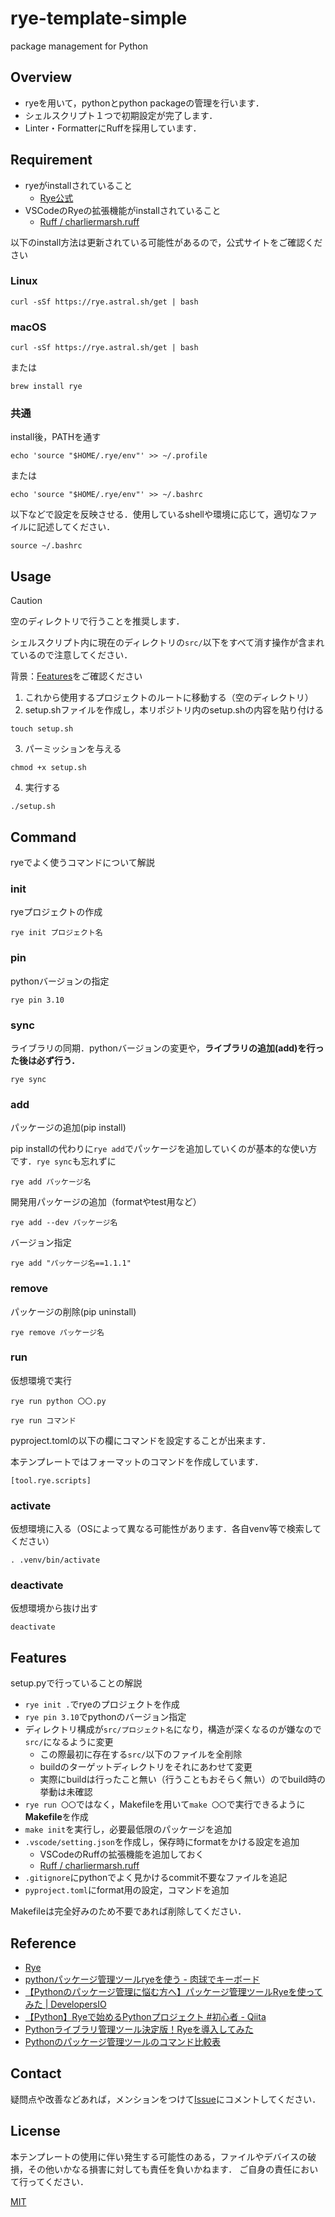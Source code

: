 # rye-template-simple
package management for Python

## Overview
- ryeを用いて，pythonとpython packageの管理を行います．
- シェルスクリプト１つで初期設定が完了します．
- Linter・FormatterにRuffを採用しています．

## Requirement
- ryeがinstallされていること
  - [Rye公式](https://rye.astral.sh/)
- VSCodeのRyeの拡張機能がinstallされていること
  - [Ruff / charliermarsh.ruff](https://marketplace.visualstudio.com/items?itemName=charliermarsh.ruff)

以下のinstall方法は更新されている可能性があるので，公式サイトをご確認ください
### Linux
```
curl -sSf https://rye.astral.sh/get | bash
```


### macOS
```
curl -sSf https://rye.astral.sh/get | bash
```
または
```
brew install rye
```

### 共通
install後，PATHを通す
```
echo 'source "$HOME/.rye/env"' >> ~/.profile
```
または
```
echo 'source "$HOME/.rye/env"' >> ~/.bashrc
```

以下などで設定を反映させる．使用しているshellや環境に応じて，適切なファイルに記述してください．
```
source ~/.bashrc
```


## Usage
> [!CAUTION]
> 空のディレクトリで行うことを推奨します．
> 
> シェルスクリプト内に現在のディレクトリの`src/`以下をすべて消す操作が含まれているので注意してください．

背景：[Features](https://github.com/ryhara/rye-template-simple?tab=readme-ov-file#features)をご確認ください

1. これから使用するプロジェクトのルートに移動する（空のディレクトリ）
2. setup.shファイルを作成し，本リポジトリ内のsetup.shの内容を貼り付ける
```
touch setup.sh
```
3. パーミッションを与える
```
chmod +x setup.sh
```
4. 実行する
```
./setup.sh
```

## Command
ryeでよく使うコマンドについて解説

### init
ryeプロジェクトの作成
```
rye init プロジェクト名
```

### pin
pythonバージョンの指定
```
rye pin 3.10
```

### sync
ライブラリの同期．pythonバージョンの変更や，**ライブラリの追加(add)を行った後は必ず行う．**
```
rye sync
```

### add
パッケージの追加(pip install)

pip installの代わりに`rye add`でパッケージを追加していくのが基本的な使い方です．`rye sync`も忘れずに
```
rye add パッケージ名
```
開発用パッケージの追加（formatやtest用など）
```
rye add --dev パッケージ名
```
バージョン指定
```
rye add "パッケージ名==1.1.1"
```

### remove
パッケージの削除(pip uninstall)
```
rye remove パッケージ名
```

### run
仮想環境で実行
```
rye run python 〇〇.py
```
```
rye run コマンド
```

pyproject.tomlの以下の欄にコマンドを設定することが出来ます．

本テンプレートではフォーマットのコマンドを作成しています．
```
[tool.rye.scripts]
```

### activate
仮想環境に入る（OSによって異なる可能性があります．各自venv等で検索してください）
```
. .venv/bin/activate
```

### deactivate
仮想環境から抜け出す
```
deactivate
```

## Features
setup.pyで行っていることの解説
- `rye init .`でryeのプロジェクトを作成
- `rye pin 3.10`でpythonのバージョン指定
- ディレクトリ構成が`src/プロジェクト名`になり，構造が深くなるのが嫌なので`src/`になるように変更
  - この際最初に存在する`src/`以下のファイルを全削除
  - buildのターゲットディレクトリをそれにあわせて変更
  - 実際にbuildは行ったこと無い（行うこともおそらく無い）のでbuild時の挙動は未確認
- `rye run 〇〇`ではなく，Makefileを用いて`make 〇〇`で実行できるように**Makefile**を作成
- `make init`を実行し，必要最低限のパッケージを追加
- `.vscode/setting.json`を作成し，保存時にformatをかける設定を追加
  - VSCodeのRuffの拡張機能を追加しておく
  - [Ruff / charliermarsh.ruff](https://marketplace.visualstudio.com/items?itemName=charliermarsh.ruff)
- `.gitignore`にpythonでよく見かけるcommit不要なファイルを追記
- `pyproject.toml`にformat用の設定，コマンドを追加

Makefileは完全好みのため不要であれば削除してください．

## Reference
- [Rye](https://rye.astral.sh/)
- [pythonパッケージ管理ツールryeを使う - 肉球でキーボード](https://nsakki55.hatenablog.com/entry/2023/05/29/013658)
- [【Pythonのパッケージ管理に悩む方へ】パッケージ管理ツールRyeを使ってみた | DevelopersIO](https://dev.classmethod.jp/articles/get-start-rye-python/)
- [【Python】Ryeで始めるPythonプロジェクト #初心者 - Qiita](https://qiita.com/kissy24/items/37c881498dcb8a01f3bd)
- [Pythonライブラリ管理ツール決定版！Ryeを導入してみた](https://zenn.dev/ncdc/articles/1979def94dedea)
- [Pythonのパッケージ管理ツールのコマンド比較表](https://zenn.dev/tanny/articles/041f46c06f76f5)

## Contact
疑問点や改善などあれば，メンションをつけて[Issue](https://github.com/ryhara/rye-template-simple/issues)にコメントしてください．


## License
本テンプレートの使用に伴い発生する可能性のある，ファイルやデバイスの破損，その他いかなる損害に対しても責任を負いかねます．
ご自身の責任において行ってください．

[MIT](https://github.com/ryhara/rye-template-simple/blob/main/LICENSE)
